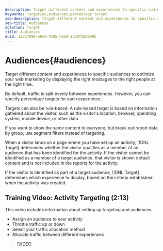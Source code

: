 ```yaml
---
description: Target different content and experiences to specific audiences to optimize your web marketing by displaying the right messages to the right people at the right time.
keywords: Targeting;audiences;percentage target
seo-description: Target different content and experiences to specific audiences to optimize your web marketing by displaying the right messages to the right people at the right time.
seo-title: Audiences
solution: Target
title: Audiences
uuid: 12317898-e9c9-4605-b659-25bdf200849b
---
```


# Audiences{#audiences}

Target different content and experiences to specific audiences to optimize your web marketing by displaying the right messages to the right people at the right time.

By default, traffic is split evenly between experiences. However, you can specify percentage targets for each experience.

Targets can also be rule-based. A rule-based target is based on information gathered about the visitor, such as the visitor's location, browser, operating system, mobile device, or other data.

If you want to show the same content to everyone, but break out report data by group, use segment filters instead of targeting.

When a visitor lands on a page where you have set up an activity, [!DNL Target] determines whether the visitor qualifies as a member of an audience that has been identified for the activity. If the visitor cannot be identified as a member of a target audience, that visitor is shown default content and is not included in the reports for the activity.

If the visitor is identified as part of a target audience, [!DNL Target] determines which experience to display, based on the criteria established when the activity was created.

## Training Video: Activity Targeting (2:13)

This video includes information about setting up targeting and audiences.

* Assign an audience to your activity 
* Throttle traffic up or down 
* Select your traffic allocation method 
* Allocate traffic between different experiences

>[!VIDEO](https://video.tv.adobe.com/v/17385) 
